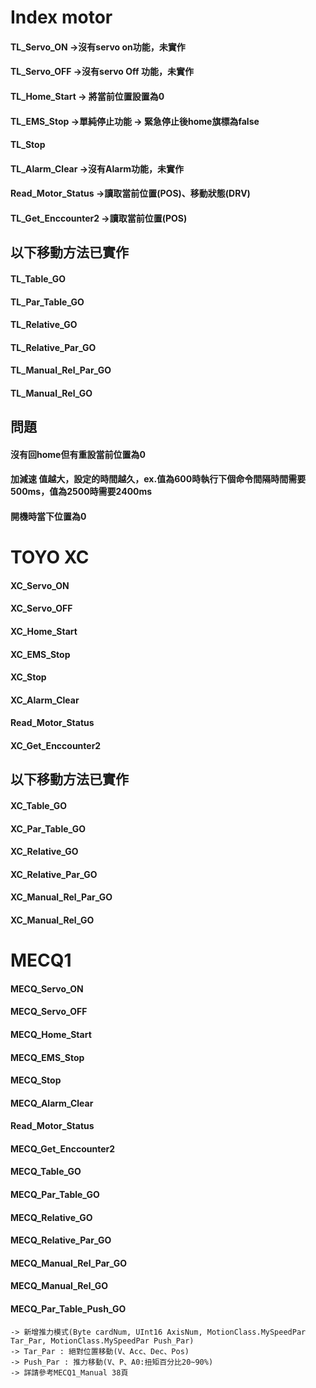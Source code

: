 # Index motor
#### TL_Servo_ON  ->沒有servo on功能，未實作
#### TL_Servo_OFF  ->沒有servo Off 功能，未實作
#### TL_Home_Start -> 將當前位置設置為0
#### TL_EMS_Stop  ->單純停止功能 -> 緊急停止後home旗標為false
#### TL_Stop
#### TL_Alarm_Clear  ->沒有Alarm功能，未實作
#### Read_Motor_Status  ->讀取當前位置(POS)、移動狀態(DRV)
#### TL_Get_Enccounter2  ->讀取當前位置(POS)
## 以下移動方法已實作
#### TL_Table_GO 
#### TL_Par_Table_GO
#### TL_Relative_GO
#### TL_Relative_Par_GO
#### TL_Manual_Rel_Par_GO
#### TL_Manual_Rel_GO

## 問題
#### 沒有回home但有重設當前位置為0
#### 加減速 值越大，設定的時間越久，ex.值為600時執行下個命令間隔時間需要500ms，值為2500時需要2400ms
#### 開機時當下位置為0



# TOYO XC
#### XC_Servo_ON
#### XC_Servo_OFF
#### XC_Home_Start
#### XC_EMS_Stop
#### XC_Stop
#### XC_Alarm_Clear
#### Read_Motor_Status
#### XC_Get_Enccounter2

## 以下移動方法已實作
#### XC_Table_GO 
#### XC_Par_Table_GO
#### XC_Relative_GO
#### XC_Relative_Par_GO
#### XC_Manual_Rel_Par_GO
#### XC_Manual_Rel_GO


# MECQ1
#### MECQ_Servo_ON
#### MECQ_Servo_OFF
#### MECQ_Home_Start
#### MECQ_EMS_Stop
#### MECQ_Stop
#### MECQ_Alarm_Clear
#### Read_Motor_Status
#### MECQ_Get_Enccounter2

#### MECQ_Table_GO 
#### MECQ_Par_Table_GO
#### MECQ_Relative_GO
#### MECQ_Relative_Par_GO
#### MECQ_Manual_Rel_Par_GO
#### MECQ_Manual_Rel_GO
#### MECQ_Par_Table_Push_GO 
    -> 新增推力模式(Byte cardNum, UInt16 AxisNum, MotionClass.MySpeedPar Tar_Par, MotionClass.MySpeedPar Push_Par)
    -> Tar_Par : 絕對位置移動(V、Acc、Dec、Pos)
    -> Push_Par : 推力移動(V、P、A0:扭矩百分比20~90%)
    -> 詳請參考MECQ1_Manual 38頁



